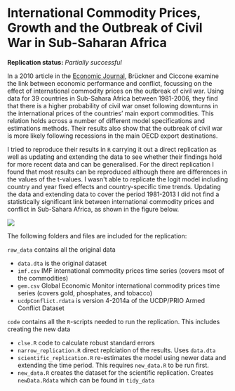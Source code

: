 International Commodity Prices, Growth and the Outbreak of Civil War in Sub-Saharan Africa
==============

**Replication status:** *Partially successful*

In a 2010 article in the [Economic Journal](http://onlinelibrary.wiley.com/doi/10.1111/j.1468-0297.2010.02353.x/abstract), Brückner and Ciccone examine the link between economic performance and conflict, focussing on the effect of international commodity prices on the outbreak of civil war. 
Using data for 39 countries in Sub-Sahara Africa between 1981-2006, they find that there is a higher probability of civil war onset following downturns in the international prices of the countries’ main export commodities. 
This relation holds across a number of different model specifications and estimations methods. 
Their results also show that the outbreak of civil war is more likely following recessions in the main OECD export destinations. 

I tried to reproduce their results in `R` carrying it out a direct replication as well as updating and extending the data to see whether their findings hold for more recent data and can be generalised. 
For the direct replication I found that most results can be reproduced although there are differences in the values of the t-values. 
I wasn't able to replicate the logit model including country and year fixed effects and country-specific time trends. 
Updating the data and extending data to cover the period 1981-2013 I did not find a statistically significant link between international commodity prices and conflict in Sub-Sahara Africa, as shown in the figure below. 

![](http://i.imgur.com/IKd9jxL.png)

The following folders and files are included for the replication:

`raw_data` contains all the original data

* `data.dta` is the original dataset
* `imf.csv` IMF international commodity prices time series (covers msot of the commodities)
* `gem.csv` Global Economic Monitor international commodity prices time series (covers gold, phosphates, and tobacco)
* `ucdpConflict.rdata` is version 4-2014a of the UCDP/PRIO Armed Conflict Dataset

`code` contains all the `R`-scripts needed to run the replication. This includes creating the new data
* `clse.R` code to calculate robust standard errors
* `narrow_replication.R` direct replciation of the results. Uses `data.dta`
* `scientific_replication.R` re-estimates the model using newer data and extending the time period. This requires `new_data.R` to be run first. 
* `new_data.R` creates the dataset for the scientific replication. Creates `newData.Rdata` which can be found in `tidy_data`





